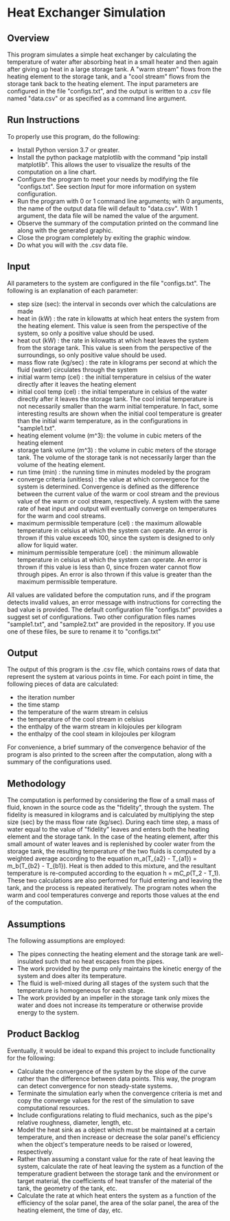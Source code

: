 # Heat Exchanger Simulation

## Overview
This program simulates a simple heat exchanger by calculating the temperature of water after absorbing heat in a small heater and then again after giving up heat in a large storage tank. A "warm stream" flows from the heating element to the storage tank, and a "cool stream" flows from the storage tank back to the heating element. The input parameters are configured in the file "configs.txt", and the output is written to a .csv file named "data.csv" or as specified as a command line argument. 

## Run Instructions
To properly use this program, do the following:
- Install Python version 3.7 or greater.
- Install the python package matplotlib with the command "pip install matplotlib". This allows the user to visualize the results of the computation on a line chart.
- Configure the program to meet your needs by modifying the file "configs.txt". See section <i>Input</I> for more information on system configuration.
- Run the program with 0 or 1 command line arguments; with 0 arguments, the name of the output data file will default to "data.csv". With 1 argument, the data file will be named the value of the argument.
- Observe the summary of the computation printed on the command line along with the generated graphic.
- Close the program completely by exiting the graphic window.
- Do what you will with the .csv data file.

## Input
All parameters to the system are configured in the file "configs.txt". The following is an explanation of each parameter:
- step size (sec): the interval in seconds over which the calculations are made
- heat in (kW) : the rate in kilowatts at which heat enters the system from the heating element. This value is seen from the perspective of the system, so only a positive value should be used.
- heat out (kW) : the rate in kilowatts at which heat leaves the system from the storage tank. This value is seen from the perspective of the surroundings, so only positive value should be used.
- mass flow rate (kg/sec) : the rate in kilograms per second at which the fluid (water) circulates through the system
- initial warm temp (cel) : the initial temperature in celsius of the water directly after it leaves the heating element
- initial cool temp (cel) : the initial temperature in celsius of the water directly after it leaves the storage tank. The cool initial temperature is not necessarily smaller than the warm initial temperature. In fact, some interesting results are shown when the initial cool temperature is greater than the initial warm temperature, as in the configurations in "sample1.txt".
- heating element volume (m^3): the volume in cubic meters of the heating element
- storage tank volume (m^3) : the volume in cubic meters of the storage tank. The volume of the storage tank is not necessarily larger than the volume of the heating element. 
- run time (min) : the running time in minutes modeled by the program
- converge criteria (unitless) : the value at which convergence for the system is determined. Convergence is defined as the difference between the current value of the warm or cool stream and the previous value of the warm or cool stream, respectively. A system with the same rate of heat input and output will eventually converge on temperatures for the warm and cool streams.
- maximum permissible temperature (cel) : the maximum allowable temperature in celsius at which the system can operate. An error is thrown if this value exceeds 100, since the system is designed to only allow for liquid water.
- minimum permissible temperature (cel) : the minimum allowable temperature in celsius at which the system can operate. An error is thrown if this value is less than 0, since frozen water cannot flow through pipes. An error is also thrown if this value is greater than the maximum permissible temperature.

All values are validated before the computation runs, and if the program detects invalid values, an error message with instructions for correcting the bad value is provided. The default configuration file "configs.txt" provides a suggest set of configurations. Two other configuration files names "sample1.txt", and "sample2.txt" are provided in the repository. If you use one of these files, be sure to rename it to "configs.txt"

## Output
The output of this program is the .csv file, which contains rows of data that represent the system at various points in time. For each point in time, the following pieces of data are calculated:
- the iteration number
- the time stamp
- the temperature of the warm stream in celsius
- the temperature of the cool stream in celsius
- the enthalpy of the warm stream in kilojoules per kilogram
- the enthalpy of the cool steam in kilojoules per kilogram

For convenience, a brief summary of the convergence behavior of the program is also printed to the screen after the computation, along with a summary of the configurations used.

## Methodology 
The computation is performed by considering the flow of a small mass of fluid, known in the source code as the "fidelity", through the system. The fidelity is measured in kilograms and is calculated by multiplying the step size (sec) by the mass flow rate (kg/sec). During each time step, a mass of water equal to the value of "fidelity" leaves and enters both the heating element and the storage tank. In the case of the heating element, after this small amount of water leaves and is replenished by cooler water from the storage tank, the resulting temperature of the two fluids is computed by a weighted average according to the equation m_a(T_{a2} - T_{a1}) = m_b(T_{b2} - T_{b1}). Heat is then added to this mixture, and the resultant temperature is re-computed according to the equation h = m*C_p*(T_2 - T_1). These two calculations are also performed for fluid entering and leaving the tank, and the process is repeated iteratively. The program notes when the warm and cool temperatures converge and reports those values at the end of the computation.

## Assumptions
The following assumptions are employed:
- The pipes connecting the heating element and the storage tank are well-insulated such that no heat escapes from the pipes.
- The work provided by the pump only maintains the kinetic energy of the system and does alter its temperature.
- The fluid is well-mixed during all stages of the system such that the temperature is homogeneous for each stage.
- The work provided by an impeller in the storage tank only mixes the water and does not increase its temperature or otherwise provide energy to the system.

## Product Backlog
Eventually, it would be ideal to expand this project to include functionality for the following:
- Calculate the convergence of the system by the slope of the curve rather than the difference between data points. This way, the program can detect convergence for non steady-state systems.
- Terminate the simulation early when the convergence criteria is met and copy the converge values for the rest of the simulation to save computational resources.
- Include configurations relating to fluid mechanics, such as the pipe's relative roughness, diameter, length, etc.
- Model the heat sink as a object which must be maintained at a certain temperature, and then increase or decrease the solar panel's efficiency when the object's temperature needs to be raised or lowered, respectively.
- Rather than assuming a constant value for the rate of heat leaving the system, calculate the rate of heat leaving the system as a function of the temperature gradient between the storage tank and the environment or target material, the coefficients of heat transfer of the material of the tank, the geometry of the tank, etc.
- Calculate the rate at which heat enters the system as a function of the efficiency of the solar panel, the area of the solar panel, the area of the heating element, the time of day, etc.
